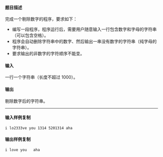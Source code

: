 #### 题目描述

完成一个剔除数字的程序，要求如下：

-   编写一段程序，程序运行后，需要用户随意输入一行包含数字和字母的字符串（可以包含空格）。
-   程序会自动删除字符串中的数字、然后输出一串没有数字的字符串（纯字母的字符串）。
-   要求输出的非数字的字符顺序不能变。

#### 输入

一行一个字符串（长度不超过 1000）。

#### 输出

剔除数字后的字符串。

___

#### 输入样例复制

```
i lo2333ve you 1314 5201314 aha
```

#### 输出样例复制

```
i love you   aha
```